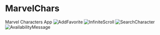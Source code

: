 # MarvelChars
Marvel Characters App
![AddFavorite](https://user-images.githubusercontent.com/92789549/173523846-cac1d47e-1398-4ad9-9589-547797bd86a5.gif)
![InfiniteScroll](https://user-images.githubusercontent.com/92789549/173522934-325d9421-7584-4775-af57-3410684eebef.gif)
![SearchCharacter](https://user-images.githubusercontent.com/92789549/173521469-8cfa9919-4c93-405e-838b-2e941785f2a6.gif)
![AvailabilityMessage](https://user-images.githubusercontent.com/92789549/173521443-d482f602-18bb-4812-bc6a-cea1123ef177.gif)



